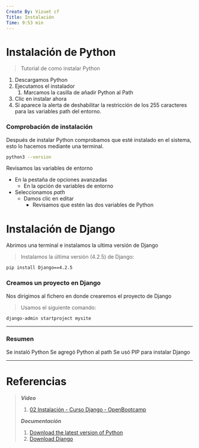 ```yaml
---
Create By: Vizuet cf
Title: Instalación
Time: 9:53 min
---
```

# Instalación de Python

> Tutorial de como instalar Python

1. Descargamos Python
2. Ejecutamos el instalador
	1.  Marcamos la casilla de añadir Python al Path
3. Clic en instalar ahora
4. Si aparece la alerta de deshabilitar la restricción de los 255 caracteres para las variables path del entorno.

### Comprobación de instalación

Después de instalar Python comprobamos que esté instalado en el sistema, esto lo hacemos mediante una terminal.

```bash
python3 --version
```

Revisamos las variables de entorno

- En la pestaña de opciones avanzadas 
	- En la opción de variables de entorno
- Seleccionamos *path*
	- Damos clic en editar
		- Revisamos que estén las dos variables de Python

# Instalación de Django

Abrimos una terminal e instalamos la ultima versión de Django

> Instalamos la última versión (4.2.5) de Django:
>
```bash
pip install Django==4.2.5
```

### Creamos un proyecto en Django

Nos dirigimos al fichero en donde crearemos el proyecto de Django

>Usamos el siguiente comando:
>
```bash
django-admin startproject mysite
```

---
### Resumen

Se instaló Python
Se agregó Python al path
Se usó PIP para instalar Django

---
# Referencias

> ***Video***
> 
> 1. [02 Instalación - Curso Django - OpenBootcamp](https://www.youtube.com/watch?v=ruQIRGXfUKY&t=420s)
> 
> ***Documentación***
> 
> 1. [Download the latest version of Python](https://www.python.org/downloads/)
> 2. [Download Django](https://www.djangoproject.com/download/)